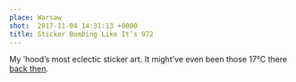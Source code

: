 ```yaml
---
place: Warsaw
shot:  2017-11-04 14:31:13 +0000
title: Sticker Bombing Like It’s 972
---
```


My ’hood’s most eclectic sticker art. It might’ve even been those 17°C there [back then](https://en.wikipedia.org/wiki/Battle_of_Cedynia).

